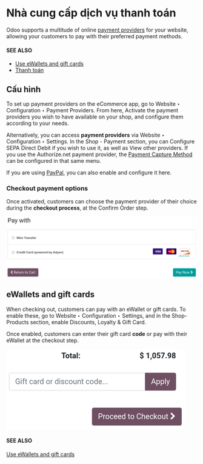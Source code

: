 # Nhà cung cấp dịch vụ thanh toán

Odoo supports a multitude of online
[payment providers](../../finance/payment_providers.md) for your website, allowing your
customers to pay with their preferred payment methods.

#### SEE ALSO
- [Use eWallets and gift cards](../../sales/sales/products_prices/ewallets_giftcards.md)
- [Thanh toán](checkout.md)

## Cấu hình

To set up payment providers on the eCommerce app, go to Website ‣ Configuration
‣ Payment Providers. From here, Activate the payment providers you wish to have
available on your shop, and configure them according to your needs.

Alternatively, you can access **payment providers** via Website ‣ Configuration
‣ Settings. In the Shop - Payment section, you can Configure SEPA Direct
Debit if you wish to use it, as well as View other providers. If you use the
Authorize.net payment provider, the
[Payment Capture Method](../../finance/payment_providers.md#payment-providers-manual-capture) can be configured in that same menu.

If you are using [PayPal](../../finance/payment_providers/paypal.md), you can also enable and
configure it here.

### Checkout payment options

Once activated, customers can choose the payment provider of their choice during the **checkout
process**, at the Confirm Order step.

![Payment provider selection at checkout](payments/payments-checkout.png)

## eWallets and gift cards

When checking out, customers can pay with an eWallet or gift cards. To enable these, go to
Website ‣ Configuration ‣ Settings, and in the Shop-Products
section, enable Discounts, Loyalty & Gift Card.

Once enabled, customers can enter their gift card **code** or pay with their eWallet at the checkout
step.

![Enter gift card code to process checkout](payments/payments-ewallets-giftcards.png)

#### SEE ALSO
[Use eWallets and gift cards](../../sales/sales/products_prices/ewallets_giftcards.md)
